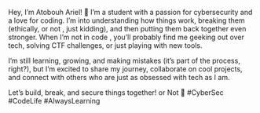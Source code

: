 Hey, I’m Atobouh Ariel! 👋
I’m a student with a passion for cybersecurity and a love for coding. I’m into understanding how things work, breaking them (ethically, or not , just kidding), and then putting them back together even stronger. When I’m not  in code , you’ll probably find me geeking out over tech, solving CTF challenges, or just playing with new tools.

I’m still learning, growing, and making mistakes (it’s part of the process, right?), but I’m excited to share my journey, collaborate on cool projects, and connect with others who are just as obsessed with tech as I am.

Let’s build, break, and secure things together!  or Not 🚀
#CyberSec #CodeLife #AlwaysLearning
<!---
atobouh/atobouh is a ✨ special ✨ repository because its `README.md` (this file) appears on your GitHub profile.
You can click the Preview link to take a look at your changes.
--->
